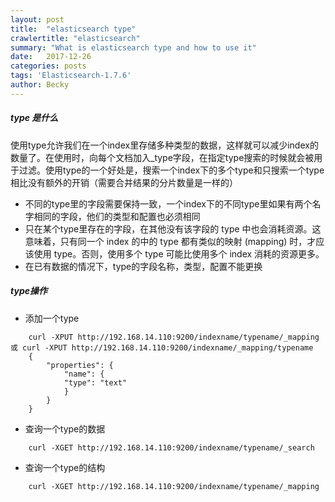 ```yaml
---
layout: post
title:  "elasticsearch type"
crawlertitle: "elasticsearch"
summary: "What is elasticsearch type and how to use it"
date:   2017-12-26
categories: posts
tags: 'Elasticsearch-1.7.6'
author: Becky
---
```

##### type 是什么
使用type允许我们在一个index里存储多种类型的数据，这样就可以减少index的数量了。在使用时，向每个文档加入_type字段，在指定type搜索的时候就会被用于过滤。使用type的一个好处是，搜索一个index下的多个type和只搜索一个type相比没有额外的开销（需要合并结果的分片数量是一样的）

* 不同的type里的字段需要保持一致，一个index下的不同type里如果有两个名字相同的字段，他们的类型和配置也必须相同
* 只在某个type里存在的字段，在其他没有该字段的 type 中也会消耗资源。这意味着，只有同一个 index 的中的 type 都有类似的映射 (mapping) 时，才应该使用 type。否则，使用多个 type 可能比使用多个 index 消耗的资源更多。
* 在已有数据的情况下，type的字段名称，类型，配置不能更换

##### type操作
* 添加一个type
```
    curl -XPUT http://192.168.14.110:9200/indexname/typename/_mapping 或 curl -XPUT http://192.168.14.110:9200/indexname/_mapping/typename
    {
        "properties": {
            "name": {
            "type": "text"
            }
        }
    }
```
* 查询一个type的数据
```
    curl -XGET http://192.168.14.110:9200/indexname/typename/_search
```
* 查询一个type的结构
```
    curl -XGET http://192.168.14.110:9200/indexname/typename/_mapping
```
